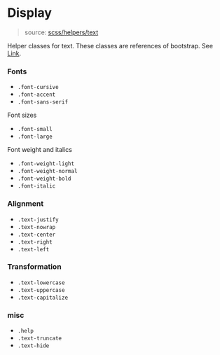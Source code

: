 # Display
> source:  [scss/helpers/text](../../src/scss/helpers/_text.scss)

Helper classes for text. These classes are references of bootstrap. See [Link](https://getbootstrap.com/docs/4.0/utilities/text/).

### Fonts
- `.font-cursive`
- `.font-accent`
- `.font-sans-serif`

Font sizes
- `.font-small`
- `.font-large`

Font weight and italics
- `.font-weight-light`
- `.font-weight-normal`
- `.font-weight-bold`
- `.font-italic`

### Alignment
- `.text-justify`
- `.text-nowrap`
- `.text-center`
- `.text-right`
- `.text-left`

### Transformation
- `.text-lowercase`
- `.text-uppercase`
- `.text-capitalize`

### misc
- `.help`
- `.text-truncate`
- `.text-hide`
